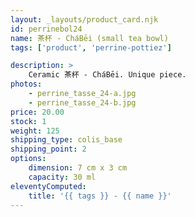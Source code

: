 ```yaml
---
layout: _layouts/product_card.njk
id: perrinebol24
name: 茶杯 - CháBēi (small tea bowl)
tags: ['product', 'perrine-pottiez']

description: >
    Ceramic 茶杯 - CháBēi. Unique piece.
photos:
    - perrine_tasse_24-a.jpg
    - perrine_tasse_24-b.jpg
price: 20.00
stock: 1
weight: 125
shipping_type: colis_base
shipping_point: 2
options:
    dimension: 7 cm x 3 cm
    capacity: 30 ml
eleventyComputed:
    title: '{{ tags }} - {{ name }}'
---
```


